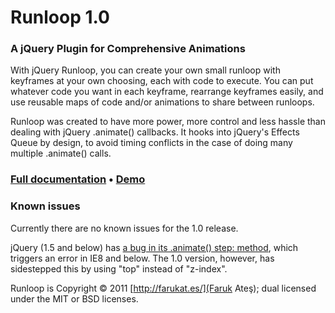 Runloop 1.0
===========

### A jQuery Plugin for Comprehensive Animations

With jQuery Runloop, you can create your own small runloop with keyframes
at your own choosing, each with code to execute. You can put whatever code
you want in each keyframe, rearrange keyframes easily, and use reusable maps
of code and/or animations to share between runloops.

Runloop was created to have more power, more control and less hassle than dealing
with jQuery .animate() callbacks. It hooks into jQuery's Effects Queue by design,
to avoid timing conflicts in the case of doing many multiple .animate() calls.

### [Full documentation](https://github.com/KuraFire/runloop/blob/master/documentation.md) • [Demo](http://files.farukat.es/creations/runloop/)

### Known issues

Currently there are no known issues for the 1.0 release.

jQuery (1.5 and below) has [a bug in its .animate() step: method](http://bugs.jquery.com/ticket/8188), which triggers
an error in IE8 and below. The 1.0 version, however, has sidestepped this by
using "top" instead of "z-index".

Runloop is Copyright © 2011 [http://farukat.es/](Faruk Ateş); dual licensed under the MIT or BSD licenses.

